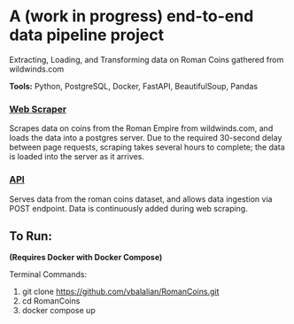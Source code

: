 # A (work in progress) end-to-end data pipeline project
Extracting, Loading, and Transforming data on Roman Coins gathered from wildwinds.com

**Tools:** Python, PostgreSQL, Docker, FastAPI, BeautifulSoup, Pandas

### [Web Scraper](web_scraping/web_scraper.py)

Scrapes data on coins from the Roman Empire from wildwinds.com, and loads the data into a postgres server. Due to the required 30-second delay between page requests, scraping takes several hours to complete; the data is loaded into the server as it arrives.

### [API](api/main.py)

Serves data from the roman coins dataset, and allows data ingestion via POST endpoint. Data is continuously added during web scraping.

## To Run:
**(Requires Docker with Docker Compose)**

Terminal Commands:
1) git clone https://github.com/vbalalian/RomanCoins.git
2) cd RomanCoins
3) docker compose up
